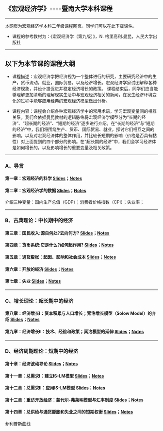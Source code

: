## 《宏观经济学》----暨南大学本科课程

---
本网页为宏观经济学本科二年级课程网页。同学们可以在此下载课件。
* 课程的参考教材为：《宏观经济学（第九版）》，N. 格里高利.曼昆，人民大学出版社
---
以下为本节课的课程大纲
---

* 课程描述：宏观经济学把经济视为一个整体进行的研究，主要研究经济中的生产，货币流动，就业，国际贸易，以及经济增长。宏观经济学家试图解释各种经济现象，并设计提促进并稳定经济增长的政策。 课程结束后，同学们应当能够理解更加清晰的理解现实生活中与宏观经济相关的新闻，在发生经济环境变化的过程中能够应用经典的宏观经济模型做出分析。

* 课程内容：课程会介绍各种宏观经济学中的常用术语，学习宏观变量间的相互关系。我们会依据曼昆教材的逻辑脉络将宏观经济学模型分为“长期的经济”、“超长期的经济”、“短期的经济”逐步进行介绍。在“长期的经济”与“短期的经济”中，我们将围绕生产、货币、国际贸易、就业，探讨它们相互之间的影响，以及对宏观经济体的整体作用，并比较长短期的影响（价格是否具有黏性）对上面提到的四个部分的影响。在“超长期的经济”中，我们会学习经济体是如何增长的，以及影响增长的重要变量及相关政策。

---
### A、导言

#### 第一章：宏观经济的科学 [Slides](https://github.com/MingshiKang/MacroUndergrad/blob/main/Slides/1%E3%80%81%E5%AE%8F%E8%A7%82%E7%BB%8F%E6%B5%8E%E5%AD%A6%E4%BB%8B%E7%BB%8D.pdf)；[Notes](https://github.com/MingshiKang/MacroUndergrad/blob/main/Notes/%E7%AC%AC%E4%B8%80%E7%AB%A0%C2%B7%E4%BB%8B%E7%BB%8D.pdf)
    
#### 第二章：宏观经济学的数据 [Slides](https://github.com/MingshiKang/MacroUndergrad/blob/main/Slides/2%E3%80%81%E5%AE%8F%E8%A7%82%E7%BB%8F%E6%B5%8E%E5%AD%A6%E7%9A%84%E6%95%B0%E6%8D%AE.pdf)；[Notes](https://github.com/MingshiKang/MacroUndergrad/blob/main/Notes/%E7%AC%AC%E4%BA%8C%E7%AB%A0%20%C2%B7%20%E5%AE%8F%E8%A7%82%E6%95%B0%E6%8D%AE.pdf)

介绍三种变量：国内生产总值（GDP）；消费者价格指数（CPI）；失业率；

---
### B、古典理论：中长期中的经济

#### 第三章：国民收入:源自何处?去向何方? [Slides](https://github.com/MingshiKang/MacroUndergrad/blob/main/Slides/3%E3%80%81%E5%9B%BD%E6%B0%91%E6%94%B6%E5%85%A5.pdf)；[Notes](https://github.com/MingshiKang/MacroUndergrad/blob/main/Notes/%E7%AC%AC%E4%B8%89%E7%AB%A0%20%C2%B7%20%E5%9B%BD%E6%B0%91%E6%94%B6%E5%85%A5.pdf)

#### 第四章：货币系统:它是什么?如何起作用? [Slides](https://github.com/MingshiKang/MacroUndergrad/blob/main/Slides/4%E3%80%81%E8%B4%A7%E5%B8%81%E7%B3%BB%E7%BB%9F.pdf)；[Notes](https://github.com/MingshiKang/MacroUndergrad/blob/main/Notes/%E7%AC%AC%E5%9B%9B%E7%AB%A0%20%C2%B7%20%E8%B4%A7%E5%B8%81%E7%B3%BB%E7%BB%9F.pdf)

#### 第五章：通货膨胀：起因、影晌和社会成本 [Slides](https://github.com/MingshiKang/MacroUndergrad/blob/main/Slides/5%E3%80%81%E9%80%9A%E8%B4%A7%E8%86%A8%E8%83%80.pdf)；[Notes](https://github.com/MingshiKang/MacroUndergrad/blob/main/Notes/%E7%AC%AC%E4%BA%94%E7%AB%A0%20%C2%B7%20%E9%80%9A%E8%B4%A7%E8%86%A8%E8%83%80.pdf)

#### 第六章：开放的经济 [Slides](https://github.com/MingshiKang/MacroUndergrad/blob/main/Slides/6%E3%80%81%E5%BC%80%E6%94%BE%E7%9A%84%E7%BB%8F%E6%B5%8E.pdf)；[Notes](https://github.com/MingshiKang/MacroUndergrad/blob/main/Notes/%E7%AC%AC%E5%85%AD%E7%AB%A0%20%C2%B7%20%E5%BC%80%E6%94%BE%E7%BB%8F%E6%B5%8E.pdf)

#### 第七章：失业 [Slides](https://github.com/MingshiKang/MacroUndergrad/blob/main/Slides/7%E3%80%81%E5%A4%B1%E4%B8%9A%2B%E5%8F%A4%E5%85%B8%E7%BB%8F%E6%B5%8E%E5%B0%8F%E7%BB%93.pdf)；[Notes](https://github.com/MingshiKang/MacroUndergrad/blob/main/Notes/%E7%AC%AC%E4%B8%83%E7%AB%A0%20%C2%B7%20%E5%A4%B1%E4%B8%9A.pdf)

---

### C、增长理论：超长期中的经济

#### 第八章：经济增长I：资本积累与人口增长；索洛增长模型（Solow Model）的介绍 [Slides](https://github.com/MingshiKang/MacroUndergrad/blob/main/Slides/8%E3%80%81%E7%BB%8F%E6%B5%8E%E5%A2%9E%E9%95%BFI.pdf)；[Notes](https://github.com/MingshiKang/MacroUndergrad/blob/main/Notes/%E7%AC%AC%E5%85%AB%E7%AB%A0%20%C2%B7%20%E7%BB%8F%E6%B5%8E%E5%A2%9E%E9%95%BF1.pdf)

#### 第九章：经济增长II：技术、经验和政策；索洛模型的延伸 [Slides](https://github.com/MingshiKang/MacroUndergrad/blob/main/Slides/9%E3%80%81%E7%BB%8F%E6%B5%8E%E5%A2%9E%E9%95%BFII.pdf)；[Notes](https://github.com/MingshiKang/MacroUndergrad/blob/main/Notes/%E7%AC%AC%E4%B9%9D%E7%AB%A0%20%C2%B7%20%E7%BB%8F%E6%B5%8E%E5%A2%9E%E9%95%BF2.pdf)

---

### D、经济周期理论：短期中的经济

#### 第十章：经济波动导论 [Slides](https://github.com/MingshiKang/MacroUndergrad/blob/main/Slides/10%E3%80%81%E7%BB%8F%E6%B5%8E%E6%B3%A2%E5%8A%A8%E5%AF%BC%E8%AE%BA.pdf)；[Notes](https://github.com/MingshiKang/MacroUndergrad/blob/main/Notes/%E7%AC%AC%E5%8D%81%E7%AB%A0%20%C2%B7%20%E7%BB%8F%E6%B5%8E%E6%B3%A2%E5%8A%A8%E5%AF%BC%E8%AE%BA.pdf)

#### 第十一章：总需求I：建立IS-LM模型 [Slides](https://github.com/MingshiKang/MacroUndergrad/blob/main/Slides/11%E3%80%81%E6%80%BB%E9%9C%80%E6%B1%82I.pdf)；[Notes](https://github.com/MingshiKang/MacroUndergrad/blob/main/Notes/%E7%AC%AC%E5%8D%81%E4%B8%80%E7%AB%A0%20%C2%B7%20%20%E6%80%BB%E9%9C%80%E6%B1%82I%20%EF%BC%882023%EF%BC%89.pdf)

#### 第十二章：总需求II：应用IS-LM模型 [Slides](https://github.com/MingshiKang/MacroUndergrad/blob/main/Slides/12%E3%80%81%E6%80%BB%E9%9C%80%E6%B1%82II.pdf)；[Notes](https://github.com/MingshiKang/MacroUndergrad/blob/main/Notes/%E7%AC%AC%E5%8D%81%E4%BA%8C%E7%AB%A0%20%C2%B7%20%E6%80%BB%E9%9C%80%E6%B1%82II%20.pdf)

#### 第十三章：重访开放经济：蒙代尔-弗莱明模型与汇率制度 [Slides](https://github.com/MingshiKang/MacroUndergrad/blob/main/Slides/13%E3%80%81%E8%92%99%E4%BB%A3%E5%B0%94%E5%BC%97%E8%8E%B1%E6%98%8E%E6%A8%A1%E5%9E%8B.pdf)；[Notes](https://github.com/MingshiKang/MacroUndergrad/blob/main/Notes/%E7%AC%AC%E5%8D%81%E4%B8%89%E7%AB%A0%20%C2%B7%20%E8%92%99%E4%BB%A3%E5%B0%94%E5%BC%97%E8%8E%B1%E6%98%8E%E6%A8%A1%E5%9E%8B%EF%BC%882022%EF%BC%89.pdf)

#### 第十四章：总供给与通货膨胀和失业之间的短期权衡 [Slides](https://github.com/MingshiKang/MacroUndergrad/blob/main/Slides/14%E3%80%81%E6%80%BB%E4%BE%9B%E7%BB%99%E4%B8%8E%E8%8F%B2%E5%88%A9%E6%99%AE%E6%96%AF%E6%9B%B2%E7%BA%BF.pdf)；[Notes](https://github.com/MingshiKang/MacroUndergrad/blob/main/Notes/%E7%AC%AC%E5%8D%81%E5%9B%9B%E7%AB%A0%20%C2%B7%20%E8%8F%B2%E5%88%A9%E6%99%AE%E6%96%AF%E6%9B%B2%E7%BA%BF.pdf)

菲利普斯曲线

